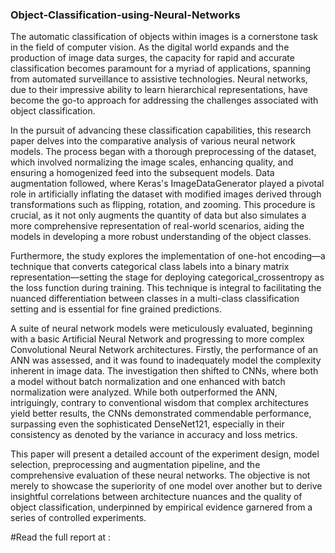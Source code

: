 ### Object-Classification-using-Neural-Networks

The automatic classification of objects within images is a cornerstone task in the field  of computer vision. As the digital world expands and the production of image data surges, the capacity for rapid and accurate classification becomes paramount for a myriad of applications, spanning from automated surveillance to assistive technologies. Neural networks, due to their impressive ability to learn hierarchical representations, have become the go-to approach for addressing the challenges associated with object classification.

In the pursuit of advancing these classification capabilities, this research paper delves into the comparative analysis of various neural network models. The process began with a thorough preprocessing of the dataset, which involved normalizing the image scales, enhancing quality, and ensuring a homogenized feed into the subsequent models. Data augmentation followed, where Keras's ImageDataGenerator played a pivotal role in artificially inflating the dataset with modified images derived through transformations such as flipping, rotation, and zooming. This procedure is crucial, as it not only augments the quantity of data but also simulates a more comprehensive representation of real-world scenarios, aiding the models in developing a more robust understanding of the object classes.

Furthermore, the study explores the implementation of one-hot encoding—a technique that converts categorical class labels into a binary matrix representation—setting the stage for deploying categorical_crossentropy as the loss function during training. This technique is integral to facilitating the nuanced differentiation between classes in a multi-class classification setting and is essential for fine grained predictions.

A suite of neural network models were meticulously evaluated, beginning with a basic Artificial Neural Network and progressing to more complex Convolutional Neural Network architectures. Firstly, the performance of an ANN was assessed, and it was found to inadequately model the complexity inherent in image data. The investigation then shifted to CNNs, where both a model without batch normalization and one enhanced with batch normalization were analyzed. While both outperformed the ANN, intriguingly, contrary to conventional wisdom that complex architectures yield better results, the CNNs demonstrated commendable performance, surpassing even the sophisticated DenseNet121, especially in their consistency as denoted by the variance in accuracy and loss metrics.

This paper will present a detailed account of the experiment design, model selection, preprocessing and augmentation pipeline, and the comprehensive evaluation of these neural networks. The objective is not merely to showcase the superiority of one model over another but to derive insightful correlations between architecture nuances and the quality of object classification, underpinned by empirical evidence garnered from a series of controlled experiments.

#Read the full report at : 
